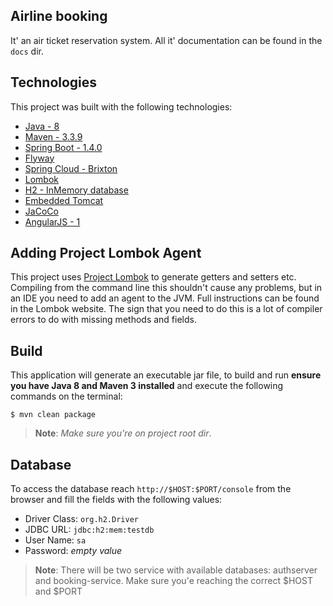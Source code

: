 Airline booking
---
It' an air ticket reservation system. All it' documentation can be found in the `docs` dir.

Technologies
---
This project was built with the following technologies:

  - [Java - 8](http://www.oracle.com/technetwork/pt/java/javase/downloads/jdk8-downloads-2133151.html)
  - [Maven - 3.3.9](https://maven.apache.org/download.cgi)
  - [Spring Boot - 1.4.0](http://projects.spring.io/spring-boot/)
  - [Flyway](https://flywaydb.org/)
  - [Spring Cloud - Brixton](http://projects.spring.io/spring-cloud/)
  - [Lombok](https://projectlombok.org/)
  - [H2 - InMemory database](http://www.h2database.com/html/main.html)
  - [Embedded Tomcat](http://tomcat.apache.org/)
  - [JaCoCo](http://www.eclemma.org/jacoco/)
  - [AngularJS - 1](https://angularjs.org/)
  
Adding Project Lombok Agent
---

This project uses [Project Lombok](http://projectlombok.org/features/index.html)
to generate getters and setters etc. Compiling from the command line this
shouldn't cause any problems, but in an IDE you need to add an agent
to the JVM. Full instructions can be found in the Lombok website. The
sign that you need to do this is a lot of compiler errors to do with
missing methods and fields.  

Build
---
This application will generate an executable jar file, to build and run **ensure you have Java 8 and Maven 3 installed** 
and execute the following commands on the terminal:

```
$ mvn clean package
```

>**Note**: *Make sure you're on project root dir*.

Database
---
To access the database reach `http://$HOST:$PORT/console` from the browser and fill the fields with the following values:

 - Driver Class: `org.h2.Driver`
 - JDBC URL: `jdbc:h2:mem:testdb`
 - User Name: `sa`
 - Password: *empty value*
 
>**Note**: There will be two service with available databases: authserver and booking-service. Make sure you'e reaching the correct $HOST and $PORT